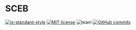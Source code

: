 # SCEB

[![js-standard-style](https://img.shields.io/badge/code%20style-standard-brightgreen.svg)](http://standardjs.com/) [![MIT license](http://img.shields.io/badge/license-MIT-brightgreen.svg)](http://opensource.org/licenses/MIT) ![team](https://img.shields.io/badge/team-lightrains-orange.svg)
[![GitHub commits](https://img.shields.io/github/commits-since/lightrainstech/sceb/0.0.2.svg)]()
